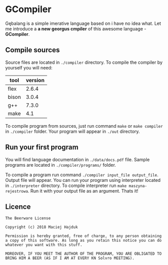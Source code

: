 # GCompiler

Gębalang is a simple imerative language based on i have no idea what. Let me introduce a **a new georgus cmpiler** of this awesome language - **GCompiler**.

## Compile sources

Source files are located in `./compiler` directory. To compile the compiler by yourself you will need:

| tool  | version |
|-------|---------|
| flex  | 2.6.4   |
| bison | 3.0.4   |
| g++   | 7.3.0   |
| make  | 4.1     |

To compile program from sources, just run command `make` or `make compiler` in `./compiler` folder. Your program will appear in `./out` directory.

## Run your first program

You will find language documentation in `./data/docs.pdf` file. Sample programs are located in `./compiler/programs/` folder.

To compile a program run command `./compiler input_file output_file`.
Output file will appear. You can run your program using interpreter located in `./interpreter` directory. To compile interpreter run `make maszyna-rejestrowa`. Run it with your output file as an argument. Thats it!

## Licence

```
The Beerware License

Copyright (c) 2018 Maciej Hajduk

Permission is hereby granted, free of charge, to any person obtaining a copy of this software. As long as you retain this notice you can do whatever you want with this stuff.

MOREOVER, IF YOU MEET THE AUTHOR OF THE PROGRAM, YOU ARE OBLIGATED TO BRING HIM A BEER (AS IF I AM AT EVERY KN Solvro MEETING).
```